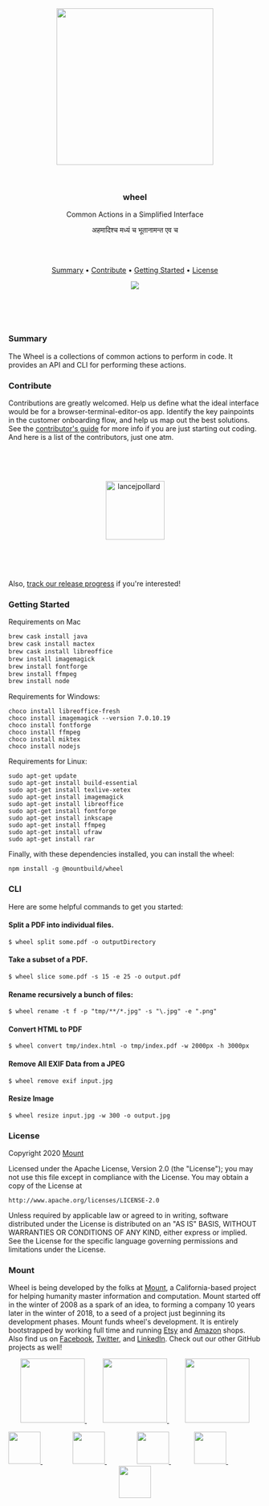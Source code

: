 
<br/>
<br/>
<br/>
<br/>
<br/>
<br/>
<br/>

<p align='center'>
  <img src='https://github.com/mountbuild/wheel/blob/build/slate/house.gif?raw=true' width='312'/>
</p>

<br/>

<h3 align='center'>wheel</h3>
<p align='center'>
  Common Actions in a Simplified Interface
</p>

<p align='center'>
  अहमादिश्च मध्यं च भूतानामन्त एव च
</p>

<br/>
<br/>

<p align='center'>
  <a href='#summary'>Summary</a> •
  <a href='#contribute'>Contribute</a> •
  <a href='#getting-started'>Getting Started</a> •
  <a href='#license'>License</a>
</p>

<p align='center'>
  <img src='https://github.com/mountbuild/wheel/workflows/build/badge.svg?branch=build' />
</p>

<br/>
<br/>
<br/>

### Summary

The Wheel is a collections of common actions to perform in code. It provides an API and CLI for performing these actions.

### Contribute

Contributions are greatly welcomed. Help us define what the ideal interface would be for a browser-terminal-editor-os app. Identify the key painpoints in the customer onboarding flow, and help us map out the best solutions. See the [contributor's guide](https://github.com/mountbuild/wheel/blob/build/slate/contributing.md) for more info if you are just starting out coding. And here is a list of the contributors, just one atm.

<br/>
<br/>
<br/>

<p align='center'>
  <!-- https://api.github.com/users/lancejpollard -->
  <a href='https://github.com/lancejpollard'>
    <img alt='lancejpollard' src='https://avatars0.githubusercontent.com/u/28718?v=4&s=117' width='117' />
  </a>
</p>

<br/>
<br/>
<br/>

Also, [track our release progress](https://github.com/mountbuild/wheel/blob/build/slate/changelog.md) if you're interested!

### Getting Started

Requirements on Mac

```bash
brew cask install java
brew cask install mactex
brew cask install libreoffice
brew install imagemagick
brew install fontforge
brew install ffmpeg
brew install node
```

Requirements for Windows:

```
choco install libreoffice-fresh
choco install imagemagick --version 7.0.10.19
choco install fontforge
choco install ffmpeg
choco install miktex
choco install nodejs
```

Requirements for Linux:

```
sudo apt-get update
sudo apt-get install build-essential
sudo apt-get install texlive-xetex
sudo apt-get install imagemagick
sudo apt-get install libreoffice
sudo apt-get install fontforge
sudo apt-get install inkscape
sudo apt-get install ffmpeg
sudo apt-get install ufraw
sudo apt-get install rar
```

Finally, with these dependencies installed, you can install the wheel:

```
npm install -g @mountbuild/wheel
```

### CLI

Here are some helpful commands to get you started:

#### Split a PDF into individual files.

```
$ wheel split some.pdf -o outputDirectory
```

#### Take a subset of a PDF.

```
$ wheel slice some.pdf -s 15 -e 25 -o output.pdf
```

#### Rename recursively a bunch of files:

```
$ wheel rename -t f -p "tmp/**/*.jpg" -s "\.jpg" -e ".png"
```

#### Convert HTML to PDF

```
$ wheel convert tmp/index.html -o tmp/index.pdf -w 2000px -h 3000px
```

#### Remove All EXIF Data from a JPEG

```
$ wheel remove exif input.jpg
```

#### Resize Image


```
$ wheel resize input.jpg -w 300 -o output.jpg
```

### License

Copyright 2020 <a href='https://mount.build'>Mount</a>

Licensed under the Apache License, Version 2.0 (the "License");
you may not use this file except in compliance with the License.
You may obtain a copy of the License at

    http://www.apache.org/licenses/LICENSE-2.0

Unless required by applicable law or agreed to in writing, software
distributed under the License is distributed on an "AS IS" BASIS,
WITHOUT WARRANTIES OR CONDITIONS OF ANY KIND, either express or implied.
See the License for the specific language governing permissions and
limitations under the License.

### Mount

Wheel is being developed by the folks at [Mount](https://mount.build), a California-based project for helping humanity master information and computation. Mount started off in the winter of 2008 as a spark of an idea, to forming a company 10 years later in the winter of 2018, to a seed of a project just beginning its development phases. Mount funds wheel's development. It is entirely bootstrapped by working full time and running [Etsy](https://etsy.com/shop/mountbuild) and [Amazon](https://www.amazon.com/s?rh=p_27%3AMount+Build) shops. Also find us on [Facebook](https://www.facebook.com/mountbuild), [Twitter](https://twitter.com/mountbuild), and [LinkedIn](https://www.linkedin.com/company/mountbuild). Check out our other GitHub projects as well!

<p align='center'>
  <a href='https://github.com/mountbuild/bloom'>
    <img src='https://github.com/mountbuild/bloom/blob/build/slate/house.gif?raw=true' width='128'/>
  </a>　　
  <a href='https://github.com/mountbuild/flame'>
    <img src='https://github.com/mountbuild/flame/blob/build/slate/house.gif?raw=true' width='128'/>
  </a>　　
  <a href='https://github.com/mountbuild/mouse'>
    <img src='https://github.com/mountbuild/mouse/blob/build/slate/house.gif?raw=true' width='128'/>
  </a>
</p>

<p align='center'>
  <em></em>
</p>

<p align='center'>
  <a href='https://twitter.com/mountbuild'>
    <img src='https://mount.build/slate/twitter.png' height='64' />
  </a>　　　　
  <a href='https://etsy.com/shop/mountbuild'>
    <img src='https://mount.build/slate/etsy.png' height='64' />
  </a>　　　　
  <a href='https://github.com/mountbuild'>
    <img src='https://mount.build/slate/github.png' height='64' />
  </a>　　　
  <a href='https://www.amazon.com/s?rh=p_27%3AMount+Build'>
    <img src='https://mount.build/slate/amazon.png' height='64' />
  </a>　　　　　
  <a href='https://www.facebook.com/mountbuild'>
    <img src='https://mount.build/slate/facebook.png' height='64' />
  </a>
</p>
